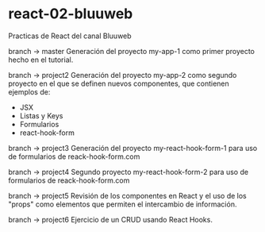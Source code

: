 # react-02-bluuweb
  Practicas de React del canal Bluuweb 

branch -> master
Generación del proyecto my-app-1 como primer proyecto hecho en el tutorial.

branch -> project2
Generación del proyecto my-app-2 como segundo proyecto en el que se definen nuevos componentes, que contienen ejemplos de:
- JSX
- Listas y Keys
- Formularios
- react-hook-form

branch -> project3
Generación del proyecto my-react-hook-form-1 para uso de formularios de reack-hook-form.com

branch -> project4
Segundo proyecto my-react-hook-form-2 para uso de formularios de reack-hook-form.com

branch -> project5
Revisión de los componentes en React y el uso de los "props" como elementos que permiten el intercambio de información.

branch -> project6
Ejercicio de un CRUD usando React Hooks.
